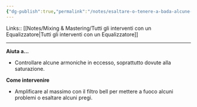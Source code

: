 ```yaml
---
{"dg-publish":true,"permalink":"/notes/esaltare-o-tenere-a-bada-alcune-frequenze/"}
---
```


Links:: [[Notes/Mixing & Mastering/Tutti gli interventi con un Equalizzatore\|Tutti gli interventi con un Equalizzatore]]

---

**Aiuta a...**
- Controllare alcune armoniche in eccesso, soprattutto dovute alla saturazione.

**Come intervenire**
- Amplificare al massimo con il filtro bell per mettere a fuoco alcuni problemi o esaltare alcuni pregi.